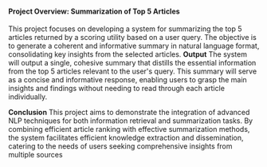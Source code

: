 #### Project Overview: Summarization of Top 5 Articles

This project focuses on developing a system for summarizing the top 5 articles returned by a scoring utility based on a user query. The objective is to generate a coherent and informative summary in natural language format, consolidating key insights from the selected articles.
**Output**
The system will output a single, cohesive summary that distills the essential information from the top 5 articles relevant to the user's query. This summary will serve as a concise and informative response, enabling users to grasp the main insights and findings without needing to read through each article individually.

**Conclusion**
This project aims to demonstrate the integration of advanced NLP techniques for both information retrieval and summarization tasks. By combining efficient article ranking with effective summarization methods, the system facilitates efficient knowledge extraction and dissemination, catering to the needs of users seeking comprehensive insights from multiple sources
